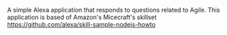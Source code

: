 A simple Alexa application that responds to questions related to Agile. This application is based of Amazon's Micecraft's skillset https://github.com/alexa/skill-sample-nodejs-howto
